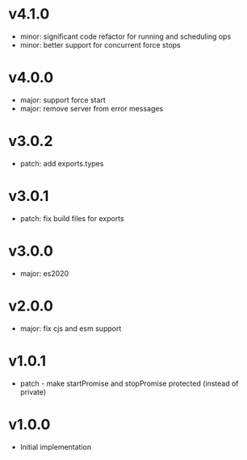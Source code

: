 # v4.1.0

- minor: significant code refactor for running and scheduling ops
- minor: better support for concurrent force stops

# v4.0.0

- major: support force start
- major: remove server from error messages

# v3.0.2

- patch: add exports.types

# v3.0.1

- patch: fix build files for exports

# v3.0.0

- major: es2020

# v2.0.0

- major: fix cjs and esm support

# v1.0.1

- patch - make startPromise and stopPromise protected (instead of private)

# v1.0.0

- Initial implementation

